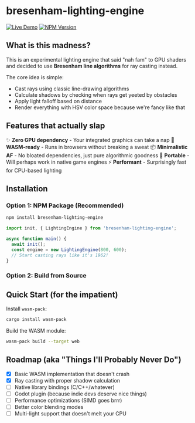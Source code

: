 # bresenham-lighting-engine

[![Live Demo](https://img.shields.io/badge/demo-live-brightgreen)](https://TimWillebrands.github.io/bresenham-lighting-engine/)
[![NPM Version](https://img.shields.io/npm/v/bresenham-lighting-engine)](https://www.npmjs.com/package/bresenham-lighting-engine)

## What is this madness?

This is an experimental lighting engine that said "nah fam" to GPU shaders and decided to use **Bresenham line algorithms** for ray casting instead.

The core idea is simple:
- Cast rays using classic line-drawing algorithms
- Calculate shadows by checking when rays get yeeted by obstacles
- Apply light falloff based on distance
- Render everything with HSV color space because we're fancy like that

## Features that actually slap

✨ **Zero GPU dependency** - Your integrated graphics can take a nap
🚀 **WASM-ready** - Runs in browsers without breaking a sweat
📦 **Minimalistic AF** - No bloated dependencies, just pure algorithmic goodness
🎯 **Portable** - Will perhaps work in native game engines
⚡ **Performant** - Surprisingly fast for CPU-based lighting

## Installation

### Option 1: NPM Package (Recommended)

```bash
npm install bresenham-lighting-engine
```

```javascript
import init, { LightingEngine } from 'bresenham-lighting-engine';

async function main() {
  await init();
  const engine = new LightingEngine(800, 600);
  // Start casting rays like it's 1962!
}
```

### Option 2: Build from Source

## Quick Start (for the impatient)

Install `wasm-pack`:
```bash
cargo install wasm-pack
```

Build the WASM module:
```bash
wasm-pack build --target web
```

## Roadmap (aka "Things I'll Probably Never Do")

- [x] Basic WASM implementation that doesn't crash
- [x] Ray casting with proper shadow calculation
- [ ] Native library bindings (C/C++/whatever)
- [ ] Godot plugin (because indie devs deserve nice things)
- [ ] Performance optimizations (SIMD goes brrr)
- [ ] Better color blending modes
- [ ] Multi-light support that doesn't melt your CPU
